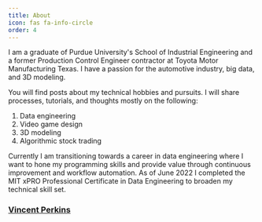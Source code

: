 ```yaml
---
title: About
icon: fas fa-info-circle
order: 4
---
```


I am a graduate of Purdue University's School of Industrial Engineering and a former Production Control Engineer contractor at Toyota Motor Manufacturing Texas. I have a passion for the automotive industry, big data, and 3D modeling.

You will find posts about my technical hobbies and pursuits. I will share processes, tutorials, and thoughts mostly on the following: 
1. Data engineering
2. Video game design
3. 3D modeling
4. Algorithmic stock trading

Currently I am  transitioning towards a career in data engineering where I want to hone my programming skills and provide value through continuous improvement and workflow automation. As of June 2022 I completed the MIT xPRO Professional Certificate in Data Engineering to broaden my technical skill set. 

### [Vincent Perkins](https://www.linkedin.com/in/vincentfperkins/) 
